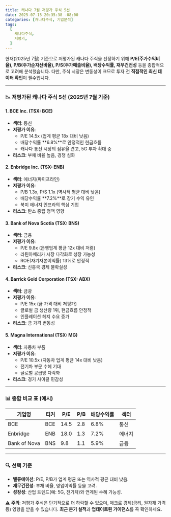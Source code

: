 ```yaml
---
title: 캐나다 7월 저평가 주식 5선
date: 2025-07-15 20:35:38 -08:00
categories: [캐나다주식, 기업분석]
tags:
  [
    캐나다주식,
    저평가,
  ]
---
```


현재(2025년 7월) 기준으로 저평가된 캐나다 주식을 선정하기 위해 **P/E(주가수익비율), P/B(주가순자산비율), P/S(주가매출비율), 배당수익률, 재무건전성** 등을 종합적으로 고려해 분석했습니다. 다만, 주식 시장은 변동성이 크므로 투자 전 **직접적인 최신 데이터 확인**이 필수입니다.

---

### 📉 저평가된 캐나다 주식 5선 (2025년 7월 기준)

#### 1. **BCE Inc. (TSX: BCE)**  
   - **섹터**: 통신  
   - **저평가 이유**:  
     - P/E 14.5x (업계 평균 18x 대비 낮음)  
     - 배당수익률 **6.8%**로 안정적인 현금흐름  
     - 캐나다 통신 시장의 점유율 견고, 5G 투자 확대 중  
   - **리스크**: 부채 비율 높음, 경쟁 심화  

#### 2. **Enbridge Inc. (TSX: ENB)**  
   - **섹터**: 에너지(파이프라인)  
   - **저평가 이유**:  
     - P/B 1.3x, P/S 1.1x (역사적 평균 대비 낮음)  
     - 배당수익률 **7.2%**로 장기 수익 유인  
     - 북미 에너지 인프라의 핵심 기업  
   - **리스크**: 탄소 중립 정책 영향  

#### 3. **Bank of Nova Scotia (TSX: BNS)**  
   - **섹터**: 금융  
   - **저평가 이유**:  
     - P/E 9.8x (은행업계 평균 12x 대비 저렴)  
     - 라틴아메리카 시장 다각화로 성장 가능성  
     - ROE(자기자본이익률) 13%로 안정적  
   - **리스크**: 신흥국 경제 불확실성  

#### 4. **Barrick Gold Corporation (TSX: ABX)**  
   - **섹터**: 금광  
   - **저평가 이유**:  
     - P/E 15x (금 가격 대비 저평가)  
     - 글로벌 금 생산량 1위, 현금흐름 안정적  
     - 인플레이션 헤지 수요 증가  
   - **리스크**: 금 가격 변동성  

#### 5. **Magna International (TSX: MG)**  
   - **섹터**: 자동차 부품  
   - **저평가 이유**:  
     - P/E 10.5x (자동차 업계 평균 14x 대비 낮음)  
     - 전기차 부문 수혜 기대  
     - 글로벌 공급망 다각화  
   - **리스크**: 경기 사이클 민감성  

---

### 📊 종합 비교 표 (예시)
| 기업명       | 티커    | P/E  | P/B  | 배당수익률 | 섹터       |  
|--------------|---------|------|------|------------|------------|  
| BCE          | BCE     | 14.5 | 2.8  | 6.8%       | 통신       |  
| Enbridge     | ENB     | 18.0 | 1.3  | 7.2%       | 에너지     |  
| Bank of Nova | BNS     | 9.8  | 1.1  | 5.9%       | 금융       |  

---

### 🔍 선택 기준  
- **밸류에이션**: P/E, P/B가 업계 평균 또는 역사적 평균 대비 낮음.  
- **재무건전성**: 부채 비율, 영업이익률 등을 고려.  
- **성장성**: 산업 트렌드(예: 5G, 전기차)와 연계된 수혜 가능성.  

⚠️ **주의**: 저평가 주식은 단기적으로 더 하락할 수 있으며, 매크로 경제(금리, 원자재 가격 등) 영향을 받을 수 있습니다. **최근 분기 실적**과 **업데이트된 가이던스**를 꼭 확인하세요.
